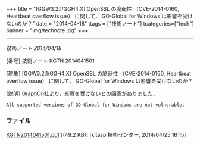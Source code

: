 +++
title = "[GGW3.2.1/GGH4.X] OpenSSL の脆弱性 （CVE-2014-0160, Heartbeat overflow issue） に関して， GO-Global for Windows は影響を受けないのか？"
date = "2014-04-18"
ttags = ["技術ノート"]
tcategories=["tech"]
banner = "img/technote.jpg"
+++

----------------------------------------------------------------------------------------------------------------------------------------

*技術ノート
2014/04/18*


[番号]
技術ノート KGTN 2014041501

[現象]
[GGW3.2.1/GGH4.X] OpenSSL の脆弱性 （CVE-2014-0160, Heartbeat overflow
issue） に関して， GO-Global for Windows は影響を受けないのか？

[説明]
GraphOn社より，影響を受けないとの回答がありました．

    All supported versions of GO-Global for Windows are not vulnerable.


### ファイル





[KGTN2014041501.pdf](http://techreport.kitasp.net/attachments/download/1664/KGTN2014041501.pdf)
 [(49.2 KB)] [kitasp 技術センター, 2014/04/25
16:15]
